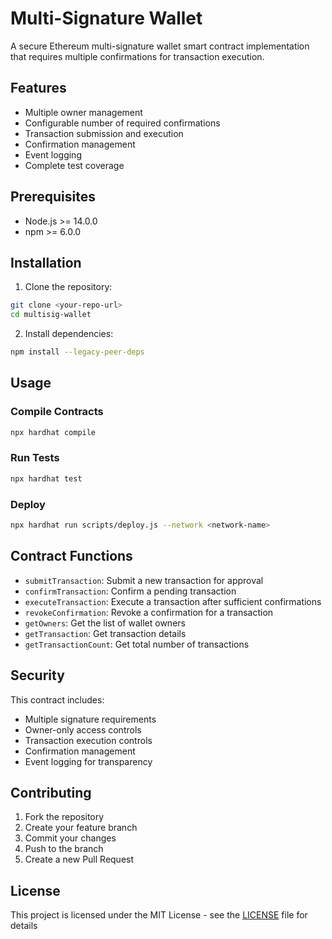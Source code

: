 # Multi-Signature Wallet

A secure Ethereum multi-signature wallet smart contract implementation that requires multiple confirmations for transaction execution.

## Features

- Multiple owner management
- Configurable number of required confirmations
- Transaction submission and execution
- Confirmation management
- Event logging
- Complete test coverage

## Prerequisites

- Node.js >= 14.0.0
- npm >= 6.0.0

## Installation

1. Clone the repository:
```bash
git clone <your-repo-url>
cd multisig-wallet
```

2. Install dependencies:
```bash
npm install --legacy-peer-deps
```

## Usage

### Compile Contracts
```bash
npx hardhat compile
```

### Run Tests
```bash
npx hardhat test
```

### Deploy
```bash
npx hardhat run scripts/deploy.js --network <network-name>
```

## Contract Functions

- `submitTransaction`: Submit a new transaction for approval
- `confirmTransaction`: Confirm a pending transaction
- `executeTransaction`: Execute a transaction after sufficient confirmations
- `revokeConfirmation`: Revoke a confirmation for a transaction
- `getOwners`: Get the list of wallet owners
- `getTransaction`: Get transaction details
- `getTransactionCount`: Get total number of transactions

## Security

This contract includes:
- Multiple signature requirements
- Owner-only access controls
- Transaction execution controls
- Confirmation management
- Event logging for transparency

## Contributing

1. Fork the repository
2. Create your feature branch
3. Commit your changes
4. Push to the branch
5. Create a new Pull Request

## License

This project is licensed under the MIT License - see the [LICENSE](LICENSE) file for details